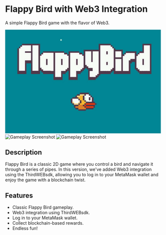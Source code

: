 # Flappy Bird with Web3 Integration

A simple Flappy Bird game with the flavor of Web3.

![Gameplay Screenshot](images/flappy-bird.jpg)
![Gameplay Screenshot](images/play1.jpg)
![Gameplay Screenshot](images/play2.jpg)
## Description

Flappy Bird is a classic 2D game where you control a bird and navigate it through a series of pipes. In this version, we've added Web3 integration using the ThirdWEBsdk, allowing you to log in to your MetaMask wallet and enjoy the game with a blockchain twist.

## Features

- Classic Flappy Bird gameplay.
- Web3 integration using ThirdWEBsdk.
- Log in to your MetaMask wallet.
- Collect blockchain-based rewards.
- Endless fun!
